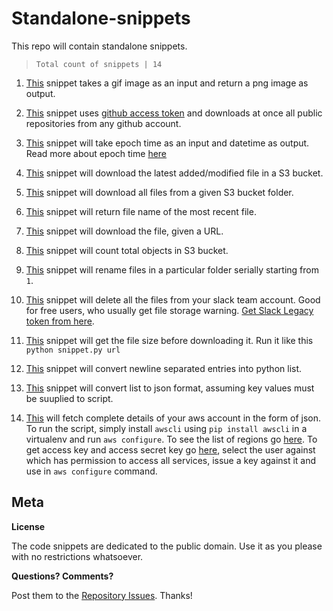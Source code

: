 # Standalone-snippets
This repo will contain standalone snippets.


> `Total count of snippets | 14`

 1. [This](https://raw.githubusercontent.com/x0v/standalone-snippets/master/1-gif-to-png.py) snippet takes a gif image as an input and return a png image as output.
 
 2. [This](https://raw.githubusercontent.com/x0v/standalone-snippets/master/2-git-clone-public-repo.py) snippet uses [github access token](https://github.com/settings/tokens) and downloads at once all public repositories from any github account.
 
 3. [This](https://raw.githubusercontent.com/x0v/standalone-snippets/master/3-convert-epoch-time-to-date-time.py) snippet will take epoch time as an input and datetime as output. Read more about epoch time [here](https://en.wikipedia.org/wiki/Unix_time)

 4. [This](https://raw.githubusercontent.com/x0v/standalone-snippets/master/4-s3_latest_file.py) snippet will download the latest added/modified file in a S3 bucket.
 
 5. [This](https://raw.githubusercontent.com/x0v/standalone-snippets/master/5-s3_download_all.py) snippet will download all files from a given S3 bucket folder.
 
 6. [This](https://raw.githubusercontent.com/x0v/standalone-snippets/master/6-get_latest_file.py) snippet will return file name of the most recent file.
 
 7. [This](https://raw.githubusercontent.com/x0v/standalone-snippets/master/7-download_using_url.py) snippet will download the file, given a URL.
 
 8. [This](https://raw.githubusercontent.com/x0v/standalone-snippets/master/8-count-objects-in-bucket.py) snippet will count total objects in S3 bucket.

 9. [This](https://raw.githubusercontent.com/x0v/standalone-snippets/master/9-rename-files-bulk-serially.py) snippet will rename files in a particular folder serially starting from `1`. 

 10. [This](https://raw.githubusercontent.com/x0v/standalone-snippets/master/10-delete-all-files-from-slack.py) snippet will delete all the files from your slack team account. Good for free users, who usually get file storage warning. [Get Slack Legacy token from here](https://api.slack.com/custom-integrations/legacy-tokens).
 
 11. [This](https://raw.githubusercontent.com/x0v/standalone-snippets/master/11-get-file-size-before-download.py) snippet will get the file size before downloading it. Run it like this `python snippet.py url`
 
 12. [This](https://raw.githubusercontent.com/x0v/standalone-snippets/master/12-convert-text-to-list.py) snippet will convert newline separated entries into python list.
 
 13. [This](https://raw.githubusercontent.com/x0v/standalone-snippets/master/13-convert-list-to-json.py) snippet will convert list to json format, assuming key values must be suuplied to script.

 14. [This](https://raw.githubusercontent.com/x0v/standalone-snippets/master/14-fetch-aws-complete-biodata.py) will fetch complete details of your aws account in the form of json. To run the script, simply install `awscli` using `pip install awscli` in a virtualenv and run `aws configure`. To see the list of regions go [here](https://docs.aws.amazon.com/general/latest/gr/rande.html#apigateway_region). To get access key and access secret key go [here](https://console.aws.amazon.com/iam/home?region=us-east-2#/users), select the user against which has permission to access all services, issue a key against it and use in `aws configure` command.





 
 ## Meta

**License**

The code snippets are dedicated to the public domain. Use it as you please with no restrictions whatsoever.

**Questions? Comments?**

Post them to the [Repository Issues](https://github.com/x0v/standalone-snippets/issues/new). Thanks!

